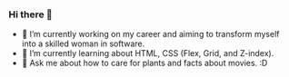 ### Hi there 👋

- 🔭 I’m currently working on my career and aiming to transform myself into a skilled woman in software.
- 🌱 I’m currently learning about HTML, CSS (Flex, Grid, and Z-index).
- 💬 Ask me about how to care for plants and facts about movies. :D
